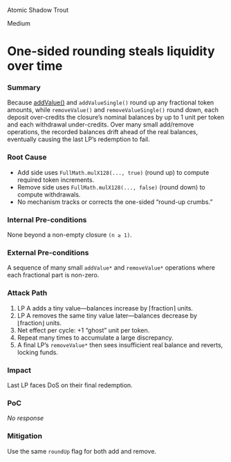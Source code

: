 Atomic Shadow Trout

Medium

# One-sided rounding steals liquidity over time

### Summary

Because [addValue()](https://github.com/sherlock-audit/2025-04-burve/blob/main/Burve/src/multi/closure/Closure.sol#L111-L144) and `addValueSingle()` round up any fractional token amounts, while `removeValue()` and `removeValueSingle()` round down, each deposit over-credits the closure’s nominal balances by up to 1 unit per token and each withdrawal under-credits. Over many small add/remove operations, the recorded balances drift ahead of the real balances, eventually causing the last LP’s redemption to fail.

### Root Cause

- Add side uses `FullMath.mulX128(..., true)` (round up) to compute required token increments.
- Remove side uses `FullMath.mulX128(..., false)` (round down) to compute withdrawals.
- No mechanism tracks or corrects the one-sided “round-up crumbs.”

### Internal Pre-conditions

None beyond a non-empty closure `(n ≥ 1)`.

### External Pre-conditions

A sequence of many small `addValue*` and `removeValue*` operations where each fractional part is non-zero.

### Attack Path

1. LP A adds a tiny value—balances increase by ⌈fraction⌉ units.
2. LP A removes the same tiny value later—balances decrease by ⌊fraction⌋ units.
3. Net effect per cycle: +1 “ghost” unit per token.
4. Repeat many times to accumulate a large discrepancy.
5. A final LP’s `removeValue*` then sees insufficient real balance and reverts, locking funds.

### Impact

Last LP faces DoS on their final redemption.

### PoC

_No response_

### Mitigation

Use the same `roundUp` flag for both add and remove.
